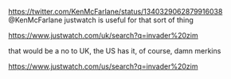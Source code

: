 https://twitter.com/KenMcFarlane/status/1340329062879916038 @KenMcFarlane justwatch is useful for that sort of thing

https://www.justwatch.com/uk/search?q=invader%20zim

that would be a no to UK, the US has it, of course, damn merkins

https://www.justwatch.com/us/search?q=invader%20zim